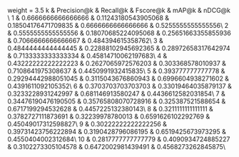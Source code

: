 weight = 3.5
k & Precision@k & Recall@k & Fscore@k & mAP@k & nDCG@k \\
1 & 0.6666666666666666 & 0.11243180543905068 & 0.18504176471709835 & 0.6666666666666666 & 0.5255555555555556\\
2 & 0.5555555555555556 & 0.18070685224095068 & 0.25651663355855936 & 0.7066666666666667 & 0.484394615358762\\
3 & 0.4844444444444445 & 0.22888102945692365 & 0.28972658317642974 & 0.7133333333333334 & 0.45814710062197683\\
4 & 0.43222222222222223 & 0.2627065972576203 & 0.303368578010937 & 0.7108641975308637 & 0.4450991932415835\\
5 & 0.393777777777778 & 0.29294442988051045 & 0.3115043676860943 & 0.6996604938271602 & 0.4391611092105352\\
6 & 0.3703703703703703 & 0.33019464035879137 & 0.3233228931242997 & 0.681146913580247 & 0.4436612582031854\\
7 & 0.34476190476190505 & 0.35765808070728916 & 0.325387521588654 & 0.6717199294532628 & 0.4457225132380143\\
8 & 0.3211111111111111 & 0.3782727111873691 & 0.32239978780013 & 0.6591626102292769 & 0.45049017312598827\\
9 & 0.30222222222222256 & 0.39731423756222894 & 0.3190428796086195 & 0.6519425673973295 & 0.4550404002312684\\
10 & 0.2817777777777779 & 0.4090934724885227 & 0.3102273305104578 & 0.6472002981439491 & 0.4568273262845875\\
